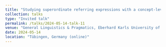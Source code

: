 ```yaml
---
title: "Studying superordinate referring expressions with a concept-level reference game"
collection: talks
type: "Invited talk"
permalink: /talks/2024-05-14-talk-11
venue: "General Linguistics & Pragmatics, Eberhard Karls University of Tübingen"
date: 2024-05-14
location: "Tübingen, Germany (online)"
---
```

